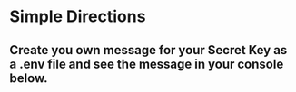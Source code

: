 
# Simple Directions

## Create you own message for your Secret Key as a .env file and see the message in your console below.